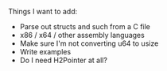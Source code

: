 Things I want to add:

* Parse out structs and such from a C file
* x86 / x64 / other assembly languages
* Make sure I'm not converting u64 to usize
* Write examples
* Do I need H2Pointer at all?

